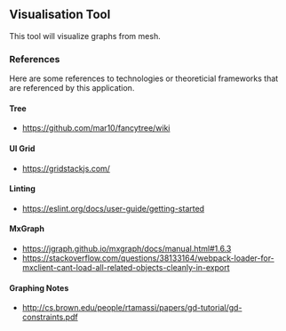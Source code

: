 ## Visualisation Tool

This tool will visualize graphs from mesh.

### References

Here are some references to technologies or theoreticial frameworks that are referenced by this application.

#### Tree

- https://github.com/mar10/fancytree/wiki

#### UI Grid
- https://gridstackjs.com/

#### Linting

- https://eslint.org/docs/user-guide/getting-started

#### MxGraph

- https://jgraph.github.io/mxgraph/docs/manual.html#1.6.3
- https://stackoverflow.com/questions/38133164/webpack-loader-for-mxclient-cant-load-all-related-objects-cleanly-in-export

#### Graphing Notes

- http://cs.brown.edu/people/rtamassi/papers/gd-tutorial/gd-constraints.pdf
